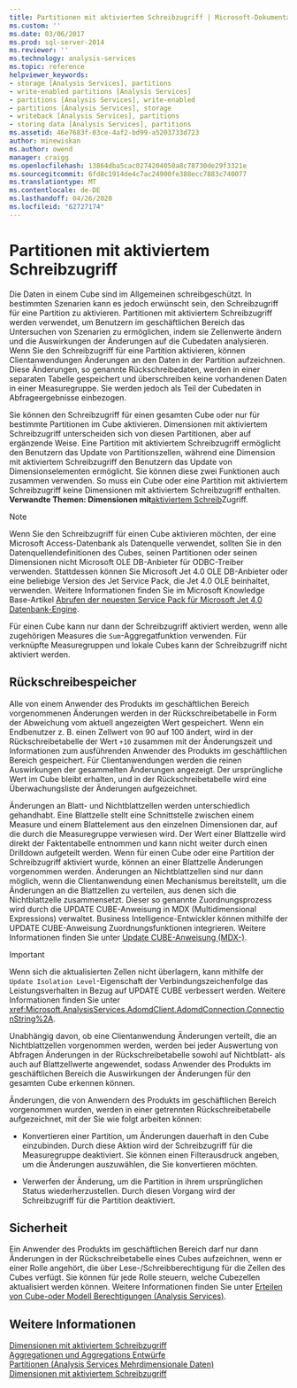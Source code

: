 ```yaml
---
title: Partitionen mit aktiviertem Schreibzugriff | Microsoft-Dokumentation
ms.custom: ''
ms.date: 03/06/2017
ms.prod: sql-server-2014
ms.reviewer: ''
ms.technology: analysis-services
ms.topic: reference
helpviewer_keywords:
- storage [Analysis Services], partitions
- write-enabled partitions [Analysis Services]
- partitions [Analysis Services], write-enabled
- partitions [Analysis Services], storage
- writeback [Analysis Services], partitions
- storing data [Analysis Services], partitions
ms.assetid: 46e7683f-03ce-4af2-bd99-a5203733d723
author: minewiskan
ms.author: owend
manager: craigg
ms.openlocfilehash: 13864dba5cac0274204050a8c78730de29f3321e
ms.sourcegitcommit: 6fd8c1914de4c7ac24900fe388ecc7883c740077
ms.translationtype: MT
ms.contentlocale: de-DE
ms.lasthandoff: 04/26/2020
ms.locfileid: "62727174"
---
```

# <a name="write-enabled-partitions"></a>Partitionen mit aktiviertem Schreibzugriff
  Die Daten in einem Cube sind im Allgemeinen schreibgeschützt. In bestimmten Szenarien kann es jedoch erwünscht sein, den Schreibzugriff für eine Partition zu aktivieren. Partitionen mit aktiviertem Schreibzugriff werden verwendet, um Benutzern im geschäftlichen Bereich das Untersuchen von Szenarien zu ermöglichen, indem sie Zellenwerte ändern und die Auswirkungen der Änderungen auf die Cubedaten analysieren. Wenn Sie den Schreibzugriff für eine Partition aktivieren, können Clientanwendungen Änderungen an den Daten in der Partition aufzeichnen. Diese Änderungen, so genannte Rückschreibedaten, werden in einer separaten Tabelle gespeichert und überschreiben keine vorhandenen Daten in einer Measuregruppe. Sie werden jedoch als Teil der Cubedaten in Abfrageergebnisse einbezogen.  
  
 Sie können den Schreibzugriff für einen gesamten Cube oder nur für bestimmte Partitionen im Cube aktivieren. Dimensionen mit aktiviertem Schreibzugriff unterscheiden sich von diesen Partitionen, aber auf ergänzende Weise. Eine Partition mit aktiviertem Schreibzugriff ermöglicht den Benutzern das Update von Partitionszellen, während eine Dimension mit aktiviertem Schreibzugriff den Benutzern das Update von Dimensionselementen ermöglicht. Sie können diese zwei Funktionen auch zusammen verwenden. So muss ein Cube oder eine Partition mit aktiviertem Schreibzugriff keine Dimensionen mit aktiviertem Schreibzugriff enthalten. **Verwandte Themen: Dimensionen mit**[aktiviertem Schreib](../multidimensional-models-olap-logical-dimension-objects/write-enabled-dimensions.md)Zugriff.  
  
> [!NOTE]  
>  Wenn Sie den Schreibzugriff für einen Cube aktivieren möchten, der eine Microsoft Access-Datenbank als Datenquelle verwendet, sollten Sie in den Datenquellendefinitionen des Cubes, seinen Partitionen oder seinen Dimensionen nicht Microsoft OLE DB-Anbieter für ODBC-Treiber verwenden. Stattdessen können Sie Microsoft Jet 4.0 OLE DB-Anbieter oder eine beliebige Version des Jet Service Pack, die Jet 4.0 OLE beinhaltet, verwenden. Weitere Informationen finden Sie im Microsoft Knowledge Base-Artikel [Abrufen der neuesten Service Pack für Microsoft Jet 4,0 Datenbank-Engine](https://support.microsoft.com/?kbid=239114).  
  
 Für einen Cube kann nur dann der Schreibzugriff aktiviert werden, wenn alle zugehörigen Measures die `Sum`-Aggregatfunktion verwenden. Für verknüpfte Measuregruppen und lokale Cubes kann der Schreibzugriff nicht aktiviert werden.  
  
## <a name="writeback-storage"></a>Rückschreibespeicher  
 Alle von einem Anwender des Produkts im geschäftlichen Bereich vorgenommenen Änderungen werden in der Rückschreibetabelle in Form der Abweichung vom aktuell angezeigten Wert gespeichert. Wenn ein Endbenutzer z. B. einen Zellwert von 90 auf 100 ändert, wird in der Rückschreibetabelle der Wert `+10` zusammen mit der Änderungszeit und Informationen zum ausführenden Anwender des Produkts im geschäftlichen Bereich gespeichert. Für Clientanwendungen werden die reinen Auswirkungen der gesammelten Änderungen angezeigt. Der ursprüngliche Wert im Cube bleibt erhalten, und in der Rückschreibetabelle wird eine Überwachungsliste der Änderungen aufgezeichnet.  
  
 Änderungen an Blatt- und Nichtblattzellen werden unterschiedlich gehandhabt. Eine Blattzelle stellt eine Schnittstelle zwischen einem Measure und einem Blattelement aus den einzelnen Dimensionen dar, auf die durch die Measuregruppe verwiesen wird. Der Wert einer Blattzelle wird direkt der Faktentabelle entnommen und kann nicht weiter durch einen Drilldown aufgeteilt werden. Wenn für einen Cube oder eine Partition der Schreibzugriff aktiviert wurde, können an einer Blattzelle Änderungen vorgenommen werden. Änderungen an Nichtblattzellen sind nur dann möglich, wenn die Clientanwendung einen Mechanismus bereitstellt, um die Änderungen an die Blattzellen zu verteilen, aus denen sich die Nichtblattzelle zusammensetzt. Dieser so genannte Zuordnungsprozess wird durch die UPDATE CUBE-Anweisung in MDX (Multidimensional Expressions) verwaltet. Business Intelligence-Entwickler können mithilfe der UPDATE CUBE-Anweisung Zuordnungsfunktionen integrieren. Weitere Informationen finden Sie unter [Update CUBE-Anweisung &#40;MDX-&#41;](/sql/mdx/mdx-data-manipulation-update-cube).  
  
> [!IMPORTANT]  
>  Wenn sich die aktualisierten Zellen nicht überlagern, kann mithilfe der `Update Isolation Level`-Eigenschaft der Verbindungszeichenfolge das Leistungsverhalten in Bezug auf UPDATE CUBE verbessert werden. Weitere Informationen finden Sie unter <xref:Microsoft.AnalysisServices.AdomdClient.AdomdConnection.ConnectionString%2A>.  
  
 Unabhängig davon, ob eine Clientanwendung Änderungen verteilt, die an Nichtblattzellen vorgenommen werden, werden bei jeder Auswertung von Abfragen Änderungen in der Rückschreibetabelle sowohl auf Nichtblatt- als auch auf Blattzellwerte angewendet, sodass Anwender des Produkts im geschäftlichen Bereich die Auswirkungen der Änderungen für den gesamten Cube erkennen können.  
  
 Änderungen, die von Anwendern des Produkts im geschäftlichen Bereich vorgenommen wurden, werden in einer getrennten Rückschreibetabelle aufgezeichnet, mit der Sie wie folgt arbeiten können:  
  
-   Konvertieren einer Partition, um Änderungen dauerhaft in den Cube einzubinden. Durch diese Aktion wird der Schreibzugriff für die Measuregruppe deaktiviert. Sie können einen Filterausdruck angeben, um die Änderungen auszuwählen, die Sie konvertieren möchten.  
  
-   Verwerfen der Änderung, um die Partition in ihrem ursprünglichen Status wiederherzustellen. Durch diesen Vorgang wird der Schreibzugriff für die Partition deaktiviert.  
  
## <a name="security"></a>Sicherheit  
 Ein Anwender des Produkts im geschäftlichen Bereich darf nur dann Änderungen in der Rückschreibetabelle eines Cubes aufzeichnen, wenn er einer Rolle angehört, die über Lese-/Schreibberechtigung für die Zellen des Cubes verfügt. Sie können für jede Rolle steuern, welche Cubezellen aktualisiert werden können. Weitere Informationen finden Sie unter [Erteilen von Cube-oder Modell Berechtigungen &#40;Analysis Services&#41;](../multidimensional-models/grant-cube-or-model-permissions-analysis-services.md).  
  
## <a name="see-also"></a>Weitere Informationen  
 [Dimensionen mit aktiviertem Schreibzugriff](../multidimensional-models-olap-logical-dimension-objects/write-enabled-dimensions.md)   
 [Aggregationen und Aggregations Entwürfe](../multidimensional-models-olap-logical-cube-objects/aggregations-and-aggregation-designs.md)   
 [Partitionen &#40;Analysis Services Mehrdimensionale Daten&#41;](../multidimensional-models-olap-logical-cube-objects/partitions-analysis-services-multidimensional-data.md)   
 [Dimensionen mit aktiviertem Schreibzugriff](../multidimensional-models-olap-logical-dimension-objects/write-enabled-dimensions.md)  
  
  
